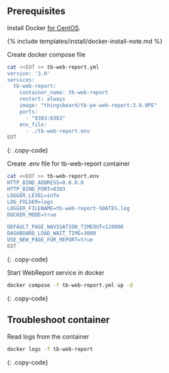 ## Prerequisites

Install Docker [for CentOS](https://docs.docker.com/engine/install/centos/).

{% include templates/install/docker-install-note.md %}

Create docker compose file
```bash
cat <<EOT >> tb-web-report.yml
version: '3.0'
services:
  tb-web-report:
    container_name: tb-web-report
    restart: always
    image: "thingsboard/tb-pe-web-report:3.8.0PE"
    ports:
      - "8383:8383"
    env_file:
      - ./tb-web-report.env
EOT
```
{: .copy-code}

Create .env file for tb-web-report container
```bash
cat <<EOT >> tb-web-report.env
HTTP_BIND_ADDRESS=0.0.0.0
HTTP_BIND_PORT=8383
LOGGER_LEVEL=info
LOG_FOLDER=logs
LOGGER_FILENAME=tb-web-report-%DATE%.log
DOCKER_MODE=true

DEFAULT_PAGE_NAVIGATION_TIMEOUT=120000
DASHBOARD_LOAD_WAIT_TIME=3000
USE_NEW_PAGE_FOR_REPORT=true
EOT
```
{: .copy-code}

Start WebReport service in docker
```bash
docker compose -f tb-web-report.yml up -d
```
{: .copy-code}

## Troubleshoot container

Read logs from the container

```bash
docker logs -f tb-web-report
```
{: .copy-code} 